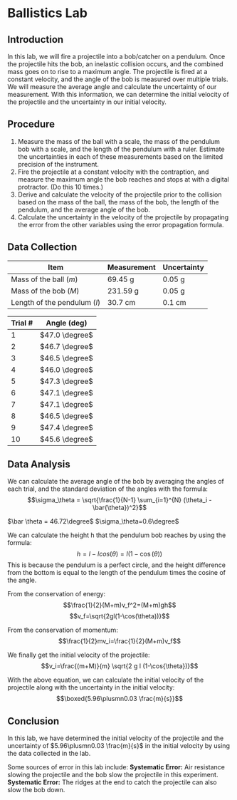 # Ballistics Lab

## Introduction

In this lab, we will fire a projectile into a bob/catcher on a pendulum. Once the projectile hits the bob, an inelastic collision occurs, and the combined mass goes on to rise to a maximum angle. The projectile is fired at a constant velocity, and the angle of the bob is measured over multiple trials. We will measure the average angle and calculate the uncertainty of our measurement. With this information, we can determine the initial velocity of the projectile and the uncertainty in our initial velocity.

## Procedure

1. Measure the mass of the ball with a scale, the mass of the pendulum bob with a scale, and the length of the pendulum with a ruler. Estimate the uncertainties in each of these measurements based on the limited precision of the instrument.
2. Fire the projectile at a constant velocity with the contraption, and measure the maximum angle the bob reaches and stops at with a digital protractor. (Do this 10 times.)
3. Derive and calculate the velocity of the projectile prior to the collision based on the mass of the ball, the mass of the bob, the length of the pendulum, and the average angle of the bob.
4. Calculate the uncertainty in the velocity of the projectile by propagating the error from the other variables using the error propagation formula.

## Data Collection
| Item | Measurement | Uncertainty |
| ---- | ----------- | ----------- |
| Mass of the ball ($m$) | 69.45 g | 0.05 g |
| Mass of the bob ($M$) | 231.59 g | 0.05 g |
| Length of the pendulum ($l$) | 30.7 cm | 0.1 cm |

| Trial # | Angle (deg) |
| -------- | ----- |
| 1 | $47.0 \degree$ |
| 2 | $46.7 \degree$ |
| 3 | $46.5 \degree$ |
| 4 | $46.0 \degree$ |
| 5 | $47.3 \degree$ |
| 6 | $47.1 \degree$ |
| 7 | $47.1 \degree$ |
| 8 | $46.5 \degree$ |
| 9 | $47.4 \degree$ |
| 10| $45.6 \degree$ |

## Data Analysis

We can calculate the average angle of the bob by averaging the angles of each trial, and the standard deviation of the angles with the formula:
$$\sigma_\theta = \sqrt{\frac{1}{N-1} \sum_{i=1}^{N} (\theta_i - \bar{\theta})^2}$$

$\bar \theta = 46.72\degree$
$\sigma_\theta=0.6\degree$

We can calculate the height h that the pendulum bob reaches by using the formula:
$$h=l-lcos(\theta)=l(1-\cos(\theta))$$
This is because the pendulum is a perfect circle, and the height difference from the bottom is equal to the length of the pendulum times the cosine of the angle.

From the conservation of energy:
$$\frac{1}{2}(M+m)v_f^2=(M+m)gh$$
$$v_f=\sqrt{2gl(1-\cos(\theta))}$$

From the conservation of momentum:
$$\frac{1}{2}mv_i=\frac{1}{2}(M+m)v_f$$

We finally get the initial velocity of the projectile:
$$v_i=\frac{(m+M)}{m} \sqrt{2 g l (1-\cos{\theta})}$$

With the above equation, we can calculate the initial velocity of the projectile along with the uncertainty in the initial velocity:
$$\boxed{5.96\plusmn0.03 \frac{m}{s}}$$

## Conclusion

In this lab, we have determined the initial velocity of the projectile and the uncertainty of $5.96\plusmn0.03 \frac{m}{s}$ in the initial velocity by using the data collected in the lab.

Some sources of error in this lab include:
**Systematic Error:** Air resistance slowing the projectile and the bob slow the projectile in this experiment.
**Systematic Error:** The ridges at the end to catch the projectile can also slow the bob down.
